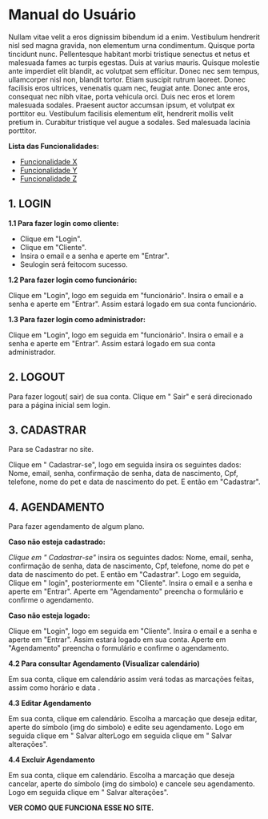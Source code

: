 # Manual do Usuário

Nullam vitae velit a eros dignissim bibendum id a enim. Vestibulum hendrerit nisl sed magna gravida, non elementum urna condimentum. Quisque porta tincidunt nunc. Pellentesque habitant morbi tristique senectus et netus et malesuada fames ac turpis egestas. Duis at varius mauris. Quisque molestie ante imperdiet elit blandit, ac volutpat sem efficitur. Donec nec sem tempus, ullamcorper nisl non, blandit tortor. Etiam suscipit rutrum laoreet. Donec facilisis eros ultrices, venenatis quam nec, feugiat ante. Donec ante eros, consequat nec nibh vitae, porta vehicula orci. Duis nec eros et lorem malesuada sodales. Praesent auctor accumsan ipsum, et volutpat ex porttitor eu. Vestibulum facilisis elementum elit, hendrerit mollis velit pretium in. Curabitur tristique vel augue a sodales. Sed malesuada lacinia porttitor.

**Lista das Funcionalidades:**

 - [Funcionalidade X](#Funcionalidade-X)
 - [Funcionalidade Y](#Funcionalidade-Y)
 - [Funcionalidade Z](#Funcionalidade-Z)



## 1. LOGIN

**1.1 Para fazer login como cliente:** 

 - Clique em "Login".
 - Clique em "Cliente".
 - Insira o email e a senha e aperte em "Entrar".
 - Seulogin será feitocom sucesso.

**1.2 Para fazer login como funcionário:**

Clique em "Login", logo em seguida em "funcionário". Insira o email e a senha e aperte em "Entrar". Assim estará logado em sua conta funcionário. 

**1.3 Para fazer login como administrador:**

Clique em "Login", logo em seguida em "funcionário". Insira o email e a senha e aperte em "Entrar". Assim estará logado em sua conta administrador. 

## 2. LOGOUT 

Para fazer logout( sair)  de sua conta. 
 Clique em " Sair" e será direcionado para a página inicial sem login. 

## 3. CADASTRAR

Para se Cadastrar no site. 

Clique em " Cadastrar-se", logo em seguida insira os seguintes dados: Nome, email, senha, confirmação de senha, data de nascimento, Cpf, telefone, nome do pet e data de nascimento do pet. E então em "Cadastrar". 


## 4. AGENDAMENTO 

Para fazer agendamento de algum plano. 

**Caso não esteja cadastrado:**

 *Clique em " Cadastrar-se"*
 insira os seguintes dados: Nome, email, senha, confirmação de senha, data de nascimento, Cpf, telefone, nome do pet e data de nascimento do pet. E então em "Cadastrar". Logo em seguida, Clique em " login", posteriormente em "Cliente". Insira o email e a senha e aperte em "Entrar". Aperte em "Agendamento" preencha o formulário e confirme o agendamento. 

**Caso não esteja logado:**

Clique em "Login", logo em seguida em "Cliente". Insira o email e a senha e aperte em "Entrar". Assim estará logado em sua conta. Aperte em "Agendamento" preencha o formulário e confirme o agendamento. 


**4.2 Para consultar Agendamento (Visualizar calendário)**

Em sua conta, clique em calendário assim verá todas as marcações feitas, assim como horário e data . 

**4.3 Editar Agendamento** 

Em sua conta, clique em calendário. Escolha a marcação que deseja editar, aperte do símbolo (img do simbolo) e edite seu agendamento. Logo em seguida clique em " Salvar alterLogo em seguida clique em " Salvar alterações". 

**4.4 Excluir Agendamento**

Em sua conta, clique em calendário. Escolha a marcação que deseja cancelar, aperte do símbolo (img do simbolo) e cancele seu agendamento. Logo em seguida clique em " Salvar alterações". 

**VER COMO QUE FUNCIONA ESSE NO SITE.**

